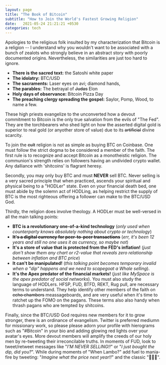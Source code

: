 ```yaml
---
layout: page
title: "The Book of Bitcoin"
subtitle: "How to Join the World's Fastest Growing Religion"
date:   2021-05-24 21:21:21 +0530
categories: tech
---
```


Apologies to the religious folk insulted by my characterization that Bitcoin is a religion -- I understand why you wouldn't
want to be associated with a bunch of zealots who strongly believe in an abstract story with poorly documented origins. Nevertheless, the similarities are just too hard to ignore. 
- __There is the sacred text:__ the Satoshi white paper
- __The idolatry:__ BTC/USD
- __The sacraments:__ Laser eyes on avi; diamond hands, 
- __The parables:__ The betrayal of ~~Judas~~ Elon
-  __Holy days of observance:__ Bitcoin Pizza Day 
-  __The preaching clergy spreading the gospel:__ Saylor, Pomp, Wood, to name a few.

These high priests evangelize to the unconverted how a devout commitment to Bitcoin is the only true salvation from the evils of "The Fed". They are the torchbearers who shed light on how the asserted digital gold is superior to real gold (or anyother store of value) due to its ~~artificial~~ divine scarcity.  

To join the ~~cult~~ religion is not as simple as buying BTC on Coinbase. One must follow the strict dogma to be considered a member of the faith.
The first rule is to recognize and accept Bitcoin as a monotheistic religion.
The communion's strength relies on followers having an undivided crypto wallet. Any dalliance with 'shitcoins' is flagrant heresy.  

Secondly, you may only buy BTC and must __NEVER__ sell BTC. Never selling is a very sacred principle that when practiced, ascends your spiritual and physical being to a "HODLer" state. 
Even on your financial death bed, one must abide by the solemn act of HODLing, as helping restrict the supply of BTC is the most righteous offering a follower can make to the BTC/USD God.  

Thirdly, the religion does involve theology. A HODLer must be well-versed in all the main talking points:
-  __BTC is a revolutionary one-of-a-kind technology__ (_only used when counterparty knows absolutely nothing about crypto or technology_) 
- __~~It's a digital currency for peer-to-peer transactions~~__ (_err, it's been 12 years and still no one uses it as currency, so maybe not_)  
- __It's a store of value that is protected from the FED's inflation!__ (_just don't show them any chart or r2-value that reveals zero relationship between inflation and BTC price_)
- __It can't be manipulated!__ (_this talking point becomes temporary invalid when a "dip" happens and we need to scapegoat a Whale selling_). 
- __It's the Apex predator of the financial markets!__ (_just like MySpace is the apex predator of social networks_).
You must also study the language of HODLers. HFSP, FUD, BTFD, REKT, Rug pull, are necessary terms to understand. They help identify other members of the faith on ~~echo chambers~~ meassageboards, and are very useful when it's time to ratchet up the FOMO on the pagans. These terms also also handy when thrash pagans who are tempted by shitcoins.

Finally, since the BTC/USD God requires new members for it to grow stronger, there is an ordinance of evangelism. Twitter is preferred mediumn for missionary work, 
so please please adorn your profile with hierograms such as "#Bitcoin" in your bio and adding glowing red lights over your avatar's eyes.
More devout members will amplify the creeds of our holy men by re-tweeting their irreconcilable truths.  In moments of FUD, look to tweet/retweet messages like 
"_I'M NEVER SELLING!!_" or "_I just bought the dip, did you?_". While during moments of "When Lambo?" add fuel to mania-fire by tweeting: 
"_Imagine what the price next year!!_" and the classic "🚀🚀🚀".
